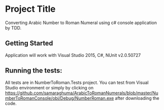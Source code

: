 # Project Title

Converting Arabic Number to Roman Numeral using c# console application by TDD.

## Getting Started

Application will work with Visual Studio 2015, C#, NUnit v2.0.50727


## Running the tests:

All tests are in NumberToRoman.Tests project. You can test from Visual Studio environment or simply by clicking on https://github.com/samaraghuma/ArabicToRomanNumerals/blob/master/NumberToRomanConsole/obj/Debug/NumberRoman.exe after downloading the code.